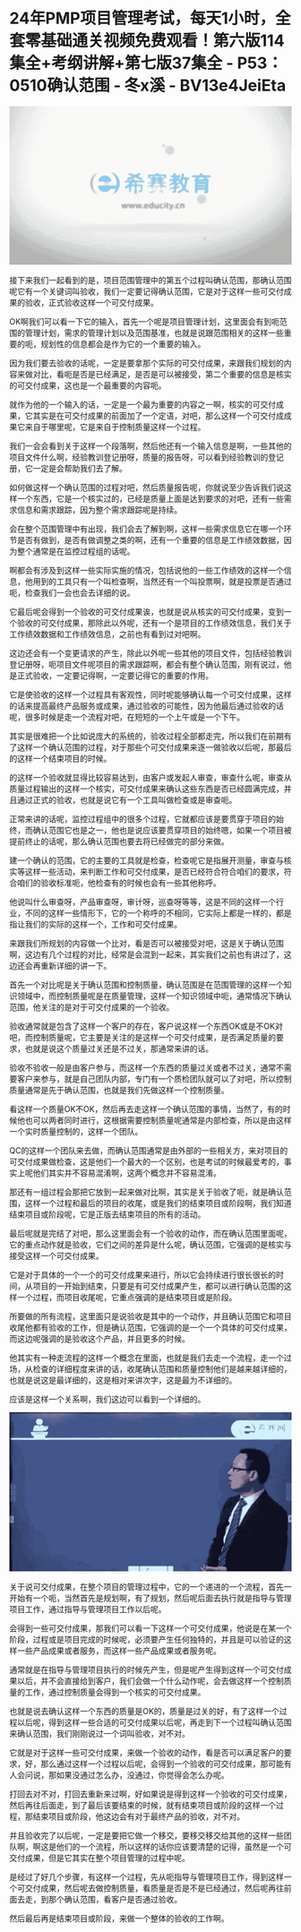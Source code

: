 # 24年PMP项目管理考试，每天1小时，全套零基础通关视频免费观看！第六版114集全+考纲讲解+第七版37集全 - P53：0510确认范围 - 冬x溪 - BV13e4JeiEta

![](img/761bd52b8cbde54bd612056a53fda7e5_0.png)

接下来我们一起看到的是，项目范围管理中的第五个过程叫确认范围，那确认范围呢它有一个关键词叫验收，我们一定要记得确认范围，它是对于这样一些可交付成果的验收，正式验收这样一个可交付成果。

OK啊我们可以看一下它的输入，首先一个呢是项目管理计划，这里面会有到呃范围的管理计划，需求的管理计划以及范围基准，也就是说跟范围相关的这样一些重要的呃，规划性的信息都会是作为它的一个重要的输入。

因为我们要去验收的话呢，一定是要拿那个实际的可交付成果，来跟我们规划的内容来做对比，看呃是否是已经满足，是否是可以被接受，第二个重要的信息是核实的可交付成果，这也是一个最重要的内容呃。

就作为他的一个输入的话，一定是一个最为重要的内容之一啊，核实的可交付成果，它其实是在可交付成果的前面加了一个定语，对吧，那么这样一个可交付成成果它来自于哪里呢，它是来自于控制质量这样一个过程。

我们一会会看到关于这样一个段落啊，然后他还有一个输入信息是啊，一些其他的项目文件什么啊，经验教训登记册呀，质量的报告呀，可以看到经验教训的登记册，它一定是会帮助我们去了解。

如何做这样一个确认范围的过程对吧，然后质量报告呢，你就说至少告诉我们说这样一个东西，它是一个核实过的，已经是质量上面是达到要求的对吧，还有一些需求信息和需求跟踪，因为整个需求跟踪呢是持续。

会在整个范围管理中有出现，我们会去了解到啊，这样一些需求信息它在哪一个环节是否有做到，是否有做调整之类的啊，还有一个重要的信息是工作绩效数据，因为整个通常是在监控过程组的话呢。

啊都会有涉及到这样一些实际实施的情况，包括说他的一些工作绩效的这样一个信息，他用到的工具只有一个叫检查啊，当然还有一个叫投票啊，就是投票是否通过呃，检查我们一会也会去详细的说。

它最后呢会得到一个验收的可交付成果诶，也就是说从核实的可交付成果，变到一个验收的可交付成果，那除此以外呢，还有一个是项目的工作绩效信息，我们关于工作绩效数据和工作绩效信息，之前也有看到过对吧啊。

这边还会有一个变更请求的产生，除此以外呢一些其他的项目文件，包括经验教训登记册呀，呃项目文件呢项目的需求跟踪啊，都会有整个确认范围，刚有说过，他是正式验收，一定要记得啊，一定要记得它的重要的作用。

它是使验收的这样一个过程具有客观性，同时呢能够确认每一个可交付成果，这样的话来提高最终产品服务或成果，通过验收的可能性，因为他最后通过验收的话呢，很多时候是走一个流程对吧，在短短的一个上午或是一个下午。

其实是很难把一个比如说庞大的系统的，验收过程全部都走完，所以我们在前期有了这样一个确认范围的过程，对于那些个可交付成果来逐一做验收以后呢，那最后的这样一个结束项目的时候。

的这样一个验收就显得比较容易达到，由客户或发起人审查，审查什么呢，审查从质量过程输出的这样一个核实，可交付成果来确认这些东西是否已经圆满完成，并且通过正式的验收，也就是说它有一个工具叫做检查或是审查呃。

正常来讲的话呢，监控过程组中的很多个过程，它就都应该是要贯穿于项目的始终，而确认范围它也是之一，他也是说应该要贯穿项目的始终嗯，如果一个项目被提前终止的话呢，那么确认范围也要去将已经做完的部分来做。

建一个确认的范围，它的主要的工具就是检查，检查呢它是指展开测量，审查与核实等这样一些活动，来判断工作和可交付成果，是否已经符合符合咱们的要求，符合咱们的验收标准呃，他检查有的时候也会有一些其他称呼。

他说叫什么审查呀，产品审查呀，审计呀，巡查呀等等，这是不同的这样一个行业，不同的这样一些情形下，它的一个称呼的不相同，它实际上都是一样的，都是指让我们的实际的这样一个，工作和可交付成果。

来跟我们所规划的内容做一个比对，看是否可以被接受对吧，这是关于确认范围啊，这边有几个过程的对比，经常是会混到一起来，其实我们之前也有讲过了，这边还会再重新详细的讲一下。

首先一个对比呢是关于确认范围和控制质量，确认范围是在范围管理的这样一个知识领域中，而控制质量呢是在质量管理，这样一个知识领域中呃，通常情况下确认范围，他关注的是对于可交付成果的一个验收。

验收通常就是包含了这样一个客户的存在，客户说这样一个东西OK或是不OK对吧，而控制质量呢，它主要是关注的是这样一个可交付成果，是否满足质量的要求，也就是说这个质量过关还是不过关，那通常来讲的话。

验收不验收一般是由客户参与，而这样一个东西的质量过关或者不过关，通常不需要客户来参与，就是自己团队内部，专门有一个质检团队就可以了对吧，所以控制质量通常是先于确认范围，也就是我们先做这样一个控制质量。

看这样一个质量OK不OK，然后再去走这样一个确认范围的事情，当然了，有的时候他也可以两者同时进行，这根据需要控制质量呢通常是内部检查，所以是由这样一个实时质量控制的，这样一个团队。

QC的这样一个团队来去做，而确认范围通常是由外部的一些相关方，来对项目的可交付成果做检查，这是他们一个最大的一个区别，也是考试的时候最爱考的，事实上呢他们其实并不容易混淆啊，这两个概念并不容易混淆。

那还有一组过程会那把它放到一起来做对比啊，其实是关于验收了呃，就是确认范围，这样一个过程和最后的项目的收尾，或是我们的结束项目或阶段啊，我们知道结束项目或阶段呢，它是正版去结束项目的所有的活动。

最后呢就是完结了对吧，那么这里面会有一个验收的动作，而在确认范围里面呢，它的重点动作就是验收，它们之间的差异是什么呢，确认范围，它强调的是核实与接受这样一个可交付成果。

它是对于具体的一个一个的可交付成果来进行，所以它会持续进行很长很长的时间，从项目的一开始到结束，只要是有可交付成果产生，都可以进行确认范围的这样一个过程，而项目收尾呢，它重点强调的是结束项目或是阶段。

所要做的所有流程，这里面只是说验收是其中的一个动作，并且确认范围它和项目收尾他都有验收的工作，但是确认范围，它强调的是一个一个具体的可交付成果，而这边呢强调的是验收这个产品，并且更多的时候。

他其实有一种走流程的这样一个概念在里面，也就是我们去走一个流程，走一个过场，从检查的详细程度来讲的话，收尾确认范围和质量控制他们是越来越详细的，也就是说这是最详细的，这是相对来讲次字，这是最为不详细的。

应该是这样一个关系啊，我们这边可以看到一个详细的。

![](img/761bd52b8cbde54bd612056a53fda7e5_2.png)

关于说可交付成果，在整个项目的管理过程中，它的一个递进的一个流程，首先一开始有一个呃，当然首先是规划啊，有了规划，然后呢后面去执行就是指导与管理项目工作，通过指导与管理项目工作以后呢。

会得到一些可交付成果，那我们可以看一下这样一个可交付成果，他说是在某一个阶段，过程或是项目完成的时候呢，必须要产生任何独特的，并且是可以验证的这样一些产品成果或者服务，而这样一些产品成果或者服务呢。

通常就是在指导与管理项目执行的时候先产生，但是呢产生得到这样一个可交付成果以后，并不会直接给到客户，我们会做一个什么动作呢，会去做这样一个控制质量的工作，通过控制质量会得到一个核实的可交付成果。

也就是说去确认这样一个东西的质量是OK的，质量是过关的好，有了这样一个过程以后呢，得到这样一些合适的可交付成果以后呢，再走到下一个过程叫确认范围来确认范围，我们刚刚说过一个词叫验收，对不对。

它就是对于这样一些可交付成果，来做一个验收的动作，看是否可以满足客户的要求，好，那么通过这样一个过程以后呢，会得到一个验收的可交付成果，那可能有人会问说，那如果没通过怎么办，没通过，你觉得会怎么办呢。

打回去对不对，打回去重新来过啊，好如果说是得到这样一个验收的可交付成果，然后再往后面走，到了最后该要结束的时候，就有结束项目或阶段的这样一个过程，那结束项目或阶段，他这边会有对于最终产品的验收，对不对。

并且验收完了以后呢，一定是要把它做一个移交，要移交移交给其他的这样一些团队啊，啊这是他们的一个流程，所以这样的话你应该要清楚的记得，虽然是一个可交付成果，但是它其实在整个项目管理的过程中呢。

是经过了好几个步骤，有这样一个过程，先从呃指导与管理项目工作，得到这样一个可交付成果，然后呢去做控制质量，看质量是否是不是已经通过，然后呢再往前面去走，到那个确认范围，看客户是否通过验收。

然后最后再是结束项目或阶段，来做一个整体的验收的工作啊。